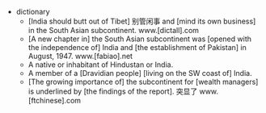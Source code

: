 - dictionary
    - [India should butt out of Tibet] 别管闲事 and [mind its own business] in the South Asian subcontinent. www.[dictall].com
    - [A new chapter in] the South Asian subcontinent was [opened with the independence of] India and [the establishment of Pakistan] in August, 1947. www.[fabiao].net
    - A native or inhabitant of Hindustan or India.
    - A member of a [Dravidian people] [living on the SW coast of] India.
    - [The growing importance of] the subcontinent for [wealth managers] is underlined by [the findings of the report]. 突显了 www.[ftchinese].com
